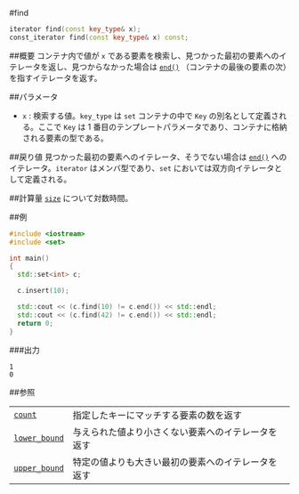 #find
```cpp
iterator find(const key_type& x);
const_iterator find(const key_type& x) const;
```

##概要
コンテナ内で値が `x` である要素を検索し、見つかった最初の要素へのイテレータを返し、見つからなかった場合は [`end()`](./end.md) （コンテナの最後の要素の次）を指すイテレータを返す。


##パラメータ
- `x` : 検索する値。`key_type` は `set` コンテナの中で `Key` の別名として定義される。ここで `Key` は 1 番目のテンプレートパラメータであり、コンテナに格納される要素の型である。


##戻り値
見つかった最初の要素へのイテレータ、そうでない場合は [`end()`](./end.md) へのイテレータ。`iterator` はメンバ型であり、`set` においては双方向イテレータとして定義される。


##計算量
[`size`](./size.md) について対数時間。


##例
```cpp
#include <iostream>
#include <set>

int main()
{
  std::set<int> c;

  c.insert(10);

  std::cout << (c.find(10) != c.end()) << std::endl;
  std::cout << (c.find(42) != c.end()) << std::endl;
  return 0;
}
```

###出力
```
1
0
```

##参照

| | |
|-------------------------------------------------------------------------------------------------|-----------------------------------------------------------------------------|
| [`count`](./count.md) | 指定したキーにマッチする要素の数を返す |
| [`lower_bound`](./lower_bound.md) | 与えられた値より小さくない要素へのイテレータを返す |
| [`upper_bound`](./upper_bound.md) | 特定の値よりも大きい最初の要素へのイテレータを返す |


